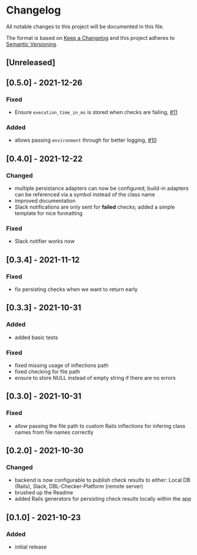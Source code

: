 # Changelog
All notable changes to this project will be documented in this file.

The format is based on [Keep a Changelog](https://keepachangelog.com/en/1.0.0/)
and this project adheres to [Semantic Versioning](https://semver.org/spec/v2.0.0.html).

## [Unreleased]



## [0.5.0] - 2021-12-26
### Fixed
- Ensure `execution_time_in_ms` is stored when checks are failing, [#11](https://github.com/dbl-works/checker/pull/11)

### Added
- allows passing `environment` through for better logging, [#10](https://github.com/dbl-works/checker/pull/10)



## [0.4.0] - 2021-12-22
### Changed
- multiple persistance adapters can now be configured; build-in adapters can be referenced via a symbol instead of the class name
- improved documentation
- Slack notifications are only sent for **failed** checks; added a simple template for nice formatting

### Fixed
- Slack notifier works now



## [0.3.4] - 2021-11-12
### Fixed
- fix persisting checks when we want to return early



## [0.3.3] - 2021-10-31
### Added
- added basic tests

### Fixed
- fixed missing usage of inflections path
- fixed checking for file path
- ensure to store NULL instead of empty string if there are no errors



## [0.3.0] - 2021-10-31
### Fixed
- allow passing the file path to custom Rails inflections for infering class names from file names correctly



## [0.2.0] - 2021-10-30
### Changed
- backend is now configurable to publish check results to either: Local DB (Rails), Slack, DBL-Checker-Platform (remote server)
- brushed up the Readme
- added Rails generators for persisting check results locally within the app



## [0.1.0] - 2021-10-23
### Added
- initial release

